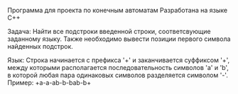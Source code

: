 
Программа для проекта по конечным автоматам
Разработана на языке С++

Задача:
Найти все подстроки введенной строки, соответсвующие заданному языку.
Также необходимо вывести позиции первого символа найденных подстрок.

Язык:
Строка начинается с префикса '+' и заканчивается суффиксом '+', между которыми располагается последовательность символов 'a' и 'b', в которой любая пара одинаковых символов разделяется символом '-'.
Пример: +a-a-ab-b-bab-b+
